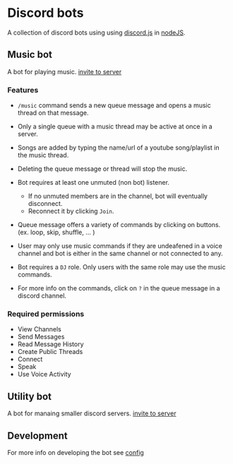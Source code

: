 # Discord bots

A collection of discord bots using using [discord.js](https://discord.js.org/#/) in [nodeJS](https://nodejs.org/en/about/).

## Music bot

A bot for playing music.
[invite to server](https://discord.com/api/oauth2/authorize?client_id=806226473069314048&permissions=51576375296&scope=bot%20applications.commands)

### Features

-   `/music` command sends a new queue message and opens a music thread on that message.

-   Only a single queue with a music thread may be active at once in a server.

-   Songs are added by typing the name/url of a youtube song/playlist in the music thread.

-   Deleting the queue message or thread will stop the music.

-   Bot requires at least one unmuted (non bot) listener.

    -   If no unmuted members are in the channel, bot will eventually disconnect.
    -   Reconnect it by clicking `Join`.

-   Queue message offers a variety of commands by clicking on buttons. (ex. loop, skip, shuffle, ... )

-   User may only use music commands if they are undeafened in a voice channel and bot is either
    in the same channel or not connected to any.

-   Bot requires a `DJ` role. Only users with the same role may use the
    music commands.

-   For more info on the commands, click on `?` in the queue message in a discord channel.

### Required permissions

-   View Channels
-   Send Messages
-   Read Message History
-   Create Public Threads
-   Connect
-   Speak
-   Use Voice Activity

## Utility bot

A bot for manaing smaller discord servers.
[invite to server]()

## Development

For more info on developing the bot see [config](docs/CONFIG.md)
